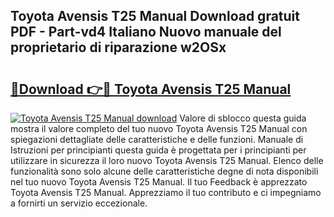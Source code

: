## Toyota Avensis T25 Manual Download gratuit PDF - Part-vd4 Italiano Nuovo manuale del proprietario di riparazione w2OSx

# <h2><a href="http://dfcyzi.blite.top/?on=Toyota+Avensis+T25+Manual">🔗Download 👉🔴 Toyota Avensis T25 Manual</a></h2>

[![Toyota Avensis T25 Manual download](https://i.imgur.com/lujVjoI.png)](http://dfcyzi.blite.top/?on=Toyota+Avensis+T25+Manual)
Valore di sblocco questa guida mostra il valore completo del tuo nuovo Toyota Avensis T25 Manual con spiegazioni dettagliate delle caratteristiche e delle funzioni. Manuale di Istruzioni per principianti questa guida è progettata per i principianti per utilizzare in sicurezza il loro nuovo Toyota Avensis T25 Manual. Elenco delle funzionalità sono solo alcune delle caratteristiche degne di nota disponibili nel tuo nuovo Toyota Avensis T25 Manual. Il tuo Feedback è apprezzato Toyota Avensis T25 Manual. Apprezziamo il tuo contributo e ci impegniamo a fornirti un servizio eccezionale.

